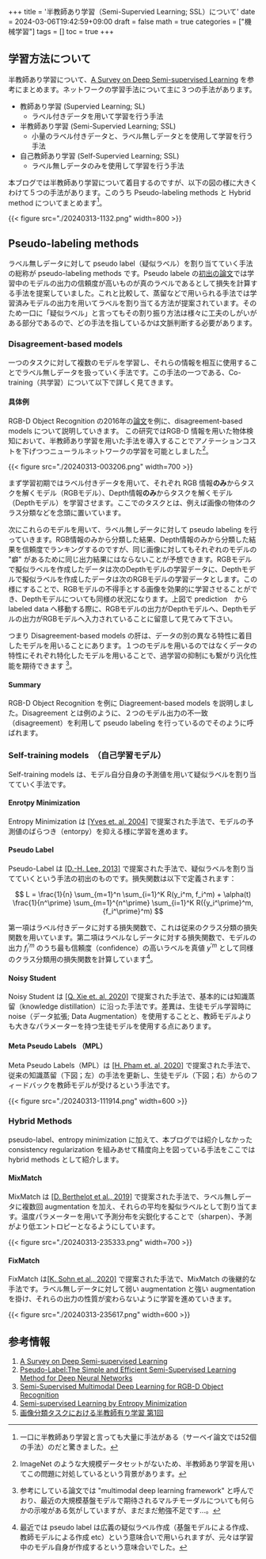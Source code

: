 +++
title = '半教師あり学習（Semi-Supervied Learning; SSL）について'
date = 2024-03-06T19:42:59+09:00
draft = false 
math = true
categories = ["機械学習"]
tags = []
toc = true
+++


## 学習方法について


半教師あり学習について、[A Survey on Deep Semi-supervised Learning](https://arxiv.org/abs/2103.00550) を参考にまとめます。ネットワークの学習手法について主に３つの手法があります。

- 教師あり学習 (Supervied Learning; SL)
  - ラベル付きデータを用いて学習を行う手法
- 半教師あり学習 (Semi-Supervied Learning; SSL)
  - 小量のラベル付きデータと、ラベル無しデータとを使用して学習を行う手法
- 自己教師あり学習 (Self-Supervied Learning; SSL)
  - ラベル無しデータのみを使用して学習を行う手法

本ブログでは半教師あり学習について着目するのですが、以下の図の様に大きくわけて５つの手法があります。このうち Pseudo-labeling methods と Hybrid method についてまとめます[^4]。

{{< figure src="./20240313-1132.png" width=800 >}}





## Pseudo-labeling methods

ラベル無しデータに対して pseudo label（疑似ラベル）を割り当てていく手法の総称が pseudo-labeling methods です。Pseudo labele の[初出の論文](https://citeseerx.ist.psu.edu/document?repid=rep1&type=pdf&doi=798d9840d2439a0e5d47bcf5d164aa46d5e7dc26)では学習中のモデルの出力の信頼度が高いものが真のラベルであるとして損失を計算する手法を提案していました。これと比較して、蒸留などで用いられる手法では学習済みモデルの出力を用いてラベルを割り当てる方法が提案されています。そのため一口に「疑似ラベル」と言ってもその割り振り方法は様々に工夫のしがいがある部分であるので、どの手法を指しているかは文脈判断する必要があります。


### Disagreement-based models

一つのタスクに対して複数のモデルを学習し、それらの情報を相互に使用することでラベル無しデータを扱っていく手法です。この手法の一つである、Co-training（共学習）について以下で詳しく見てきます。


#### 具体例

RGB-D Object Recognition の2016年の[論文](https://www.ijcai.org/Proceedings/16/Papers/473.pdf)を例に、disagreement-based models について説明していきます。
この研究ではRGB-D 情報を用いた物体検知において、半教師あり学習を用いた手法を導入することでアノテーションコストを下げつつニューラルネットワークの学習を可能としました[^1]。


{{< figure src="./20240313-003206.png" width=700 >}}

まず学習初期ではラベル付きデータを用いて、それぞれ RGB 情報**のみ**からタスクを解くモデル（RGBモデル）、Depth情報**のみ**からタスクを解くモデル（Depthモデル）を学習させます。ここでのタスクとは、例えば画像の物体のクラス分類などを念頭に置いています。

次にこれらのモデルを用いて、ラベル無しデータに対して pseudo labeling を行っていきます。RGB情報のみから分類した結果、Depth情報のみから分類した結果を信頼度でランキングするのですが、同じ画像に対してもそれぞれのモデルの "癖" があるために同じ出力結果にはならないことが予想できます。RGBモデルで擬似ラベルを作成したデータは次のDepthモデルの学習データに、Depthモデルで擬似ラベルを作成したデータは次のRGBモデルの学習データとします。この様にすることで、RGBモデルの不得手とする画像を効果的に学習させることができ、Depthモデルについても同様の状況になります。上図で prediction　から labeled data へ移動する際に、RGBモデルの出力がDepthモデルへ、Depthモデルの出力がRGBモデルへ入力されていることに留意して見てみて下さい。

つまり Disagreement-based models の肝は、データの別の異なる特性に着目したモデルを用いることにあります。１つのモデルを用いるのではなくデータの特性にそれぞれ特化したモデルを用いることで、過学習の抑制にも繋がり汎化性能を期待できます [^2]。


#### Summary


RGB-D Object Recognition を例に Diagreement-based models を説明しました。Disagreement とは例のように、２つのモデル出力の不一致（disagreement）を利用して pseudo labeling を行っているのでそのように呼ばれます。




### Self-training models　（自己学習モデル）


Self-training models は、モデル自分自身の予測値を用いて疑似ラベルを割り当てていく手法です。



#### Enrotpy Minimization

Entropy Minimization は [[Yves et. al, 2004]](https://proceedings.neurips.cc/paper_files/paper/2004/file/96f2b50b5d3613adf9c27049b2a888c7-Paper.pdf) で提案された手法で、モデルの予測値のばらつき（entorpy）を抑える様に学習を進めます。


#### Pseudo Label

Pseudo-Label は [[D.-H. Lee, 2013]](https://citeseerx.ist.psu.edu/document?repid=rep1&type=pdf&doi=798d9840d2439a0e5d47bcf5d164aa46d5e7dc26) で提案された手法で、疑似ラベルを割り当てていくという手法の初出のものです。損失関数は以下で定義されます：

$$
L = \frac{1}{n} \sum_{m=1}^n \sum_{i=1}^K R(y_i^m, f_i^m) + \alpha(t) \frac{1}{n^\prime} \sum_{m=1}^{n^\prime} \sum_{i=1}^K R({y_i^\prime}^m, {f_i^\prime}^m)
$$

第一項はラベル付きデータに対する損失関数で、これは従来のクラス分類の損失関数を用いています。第二項はラベルなしデータに対する損失関数で、モデルの出力 ${f_i^\prime}^m$ のうち最も信頼度（confidence）の高いラベルを真値 ${y^\prime}^m$ として同様のクラス分類用の損失関数を計算しています[^3]。






#### Noisy Student


Noisy Student は [[Q. Xie et. al, 2020]](https://arxiv.org/pdf/1911.04252.pdf) で提案された手法で、基本的には知識蒸留（knowledge distillation）に沿った手法です。差異は、生徒モデル学習時に noise（データ拡張; Data Augmentation）を使用することと、教師モデルよりも大きなパラメーターを持つ生徒モデルを使用する点にあります。


















#### Meta Pseudo Labels （MPL）


Meta Pseudo Labels（MPL）は [[H. Pham et. al, 2020]](https://arxiv.org/abs/2003.10580) で提案された手法で、従来の知識蒸留（下図；左）の手法を更新し、生徒モデル（下図；右）からのフィードバックを教師モデルが受けるという手法です。

{{< figure src="./20240313-111914.png" width=600 >}}





### Hybrid Methods




pseudo-label、entropy minimization に加えて、本ブログでは紹介しなかった consistency regularization を組みあせて精度向上を図っている手法をここでは hybrid methods として紹介します。



#### MixMatch


MixMatch は [[D. Berthelot et al., 2019]](https://arxiv.org/pdf/1905.02249.pdf) で提案された手法で、ラベル無しデータに複数回 augmentation を加え、それらの平均を擬似ラベルとして割り当てます。温度パラメーターを用いて予測分布を尖鋭化することで（sharpen）、予測がより低エントロピーとなるようにしています。

{{< figure src="./20240313-235333.png" width=700 >}}

#### FixMatch

FixMatch は[[K. Sohn et al., 2020]](https://arxiv.org/ftp/arxiv/papers/2001/2001.07685.pdf) で提案された手法で、MixMatch の後継的な手法です。ラベル無しデータに対して弱い augmentation と強い augmentation を掛け、それらの出力の性質が変わらないように学習を進めていきます。

{{< figure src="./20240313-235617.png" width=600 >}}

## 参考情報

1. [A Survey on Deep Semi-supervised Learning](https://arxiv.org/abs/2103.00550)
1. [Pseudo-Label:The Simple and Efficient Semi-Supervised Learning Method for Deep Neural Networks](https://citeseerx.ist.psu.edu/document?repid=rep1&type=pdf&doi=798d9840d2439a0e5d47bcf5d164aa46d5e7dc26)
2. [Semi-Supervised Multimodal Deep Learning for RGB-D Object Recognition](https://www.ijcai.org/Proceedings/16/Papers/473.pdf)
3. [Semi-supervised Learning by Entropy Minimization](https://proceedings.neurips.cc/paper_files/paper/2004/file/96f2b50b5d3613adf9c27049b2a888c7-Paper.pdf)
4. [画像分類タスクにおける半教師有り学習 第1回](https://techblog.morphoinc.com/entry/2020/12/25/113050)


[^1]: ImageNet のような大規模データセットがないため、半教師あり学習を用いてこの問題に対処しているという背景があります。
[^2]: 参考にしている論文では "multimodal deep learning framework" と呼んでおり、最近の大規模基盤モデルで期待されるマルチモーダルについても何らかの示唆がある気がしていますが、まだまだ勉強不足です...。
[^3]: 最近では pseudo label は広義の疑似ラベル作成（基盤モデルによる作成、教師モデルによる作成 etc）という意味合いで用いられますが、元々は学習中のモデル自身が作成するという意味合いでした。
[^4]: 一口に半教師あり学習と言っても大量に手法がある（サーベイ論文では52個の手法）のだと驚きました。